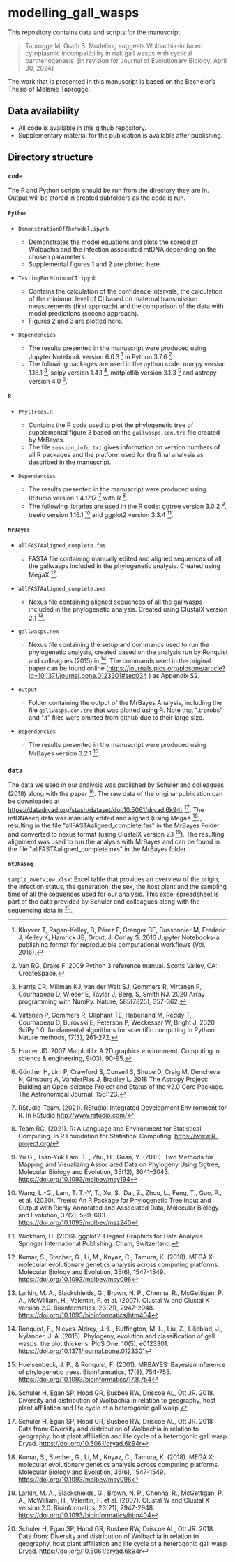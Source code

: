 # modelling_gall_wasps

This repository contains data and scripts for the manuscript:
 
> Taprogge M, Grath S. Modelling suggests Wolbachia-induced cytoplasmic incompatibility in oak gall wasps with cyclical parthenogenesis. [in revision for Journal of Evolutionary Biology, April 30, 2024]

The work that is presented in this manuscript is based on the Bachelor’s Thesis of Melanie Taprogge.
 
## Data availability

* All code is available in this github repository.
* Supplementary material for the publication is available after publishing. 
    
## Directory structure

### **`code`**

The R and Python scripts should be run from the directory they are in. Output will be stored in created subfolders as the code is run. 

#### **`Python`**

* `DemonstrationOfTheModel.ipynb`
   * Demonstrates the model equations and plots the spread of Wolbachia and the infection associated mtDNA depending on the chosen parameters.
   * Supplemental figures 1 and 2 are plotted here. <!-- [figure numbers are updated]-->

* `TestingForMinimumCI.ipynb`
    * Contains the calculation of the confidence intervals, the calculation of the minimum level of CI based on maternal transmission measurements (first approach) and the comparison of the data with model predictions (second approach).
    * Figures 2 and 3 are plotted here. <!-- [figure numbers are updated]-->

* `Dependencies`
   * The results presented in the manuscript were produced using Jupyter Notebook version 6.0.3 [^5] in Python 3.7.6 [^13].
   * The following packages are used in the python code: numpy version 1.18.1 [^2], scipy version 1.4.1 [^14], matplotlib version 3.1.3 [^3] and astropy version 4.0 [^1].

#### **`R`**

* `PhylTrees.R`
   * Contains the R code used to plot the phylogenetic tree of supplemental figure 3 based on the `gallwasps.con.tre` file created by MrBayes.
   * The file `session_info.txt` gives information on version numbers of all R packages and the platform used for the final analysis as described in the manuscript.

* `Dependencies`
   * The results presented in the manuscript were produced using RStudio version 1.4.1717 [^9] with R [^12].
   * The following libraries are used in the R code: ggtree version 3.0.2 [^17], treeio version 1.16.1 [^15] and ggplot2 version 3.3.4 [^16].

#### **`MrBayes`**

* `allFASTAaligned_complete.fas`
   * FASTA file containing manually edited and aligned sequences of all the gallwasps included in the phylogenetic analysis. Created using MegaX [^6].

* `allFASTAaligned_complete.nxs`
   *  Nexus file containing aligned sequences of all the gallwasps included in the phylogenetic analysis. Created using  ClustalX version 2.1 [^7].

* `gallwasps.nex`
   *  Nexus file containing the setup and commands used to run the phylogenetic analysis, created based on the analysis run by Ronquist and colleagues (2015) in [^8]. The commands used in the original paper can be found online (https://journals.plos.org/plosone/article?id=10.1371/journal.pone.0123301#sec034 ) as Appendix S2.

* `output`
   * Folder containing the output of the MrBayes Analysis, including the file `gallwasps.con.tre` that was plotted using R. Note that ".trprobs" and ".t" files were omitted from github due to their large size.

* `Dependencies`
   * The results presented in the manuscript were produced using MrBayes version 3.2.1 [^4].

### **`data`**

The data we used in our analysis was published by Schuler and colleagues (2018) along with the paper [^11]. The raw data of the original publication can be downloaded at 
https://datadryad.org/stash/dataset/doi:10.5061/dryad.6k94r [^10].
The mtDNAseq data was manually edited and aligned (using MegaX [^6]), resulting in the file "allFASTAaligned_complete.fas" in the MrBayes Folder and converted to nexus format (using ClustalX version 2.1 [^7]). The resulting alignment was used to run the analysis with MrBayes and can be found in the file "allFASTAaligned_complete.nxs" in the MrBayes folder.

#### **`mtDNASeq`**

`sample_overview.xlsx`: Excel table that provides an overview of the origin, the infection status, the generation, the sex, the host plant and the sampling time of all the sequences used for our analysis. This excel spreadsheet is part of the data provided by Schuler and colleagues along with the sequencing data in [^10].


[^1]: Günther H, Lim P, Crawford S, Conseil S, Shupe D, Craig M, Dencheva N, Ginsburg A, VanderPlas J,  Bradley L. 2018 The Astropy Project: Building an Open-science Project and Status of the v2.0 Core Package. The Astronomical Journal, 156:123.
[^2]: Harris CR, Millman KJ, van der Walt SJ, Gommers R, Virtanen P, Cournapeau D, Wieser E, Taylor J, Berg, S, Smith NJ. 2020 Array programming with NumPy. Nature, 585(7825), 357-362.
[^3]: Hunter JD. 2007 Matplotlib: A 2D graphics environment. Computing in science & engineering, 9(03), 90-95. 
[^4]: Huelsenbeck, J. P., & Ronquist, F. (2001). MRBAYES: Bayesian inference of phylogenetic trees. Bioinformatics, 17(8), 754-755. https://doi.org/10.1093/bioinformatics/17.8.754
[^5]: Kluyver T, Ragan-Kelley, B, Pérez F, Granger BE, Bussonnier M, Frederic J, Kelley K, Hamrick JB, Grout, J, Corlay S. 2016 Jupyter Notebooks-a publishing format for reproducible computational workflows (Vol. 2016). 
[^6]: Kumar, S., Stecher, G., Li, M., Knyaz, C., Tamura, K. (2018). MEGA X: molecular evolutionary genetics analysis across computing platforms. Molecular Biology and Evolution, 35(6), 1547-1549. https://doi.org/10.1093/molbev/msy096
[^7]: Larkin, M. A., Blackshields, G., Brown, N. P., Chenna, R., McGettigan, P. A., McWilliam, H., Valentin, F. et al. (2007). Clustal W and Clustal X version 2.0. Bioinformatics, 23(21), 2947-2948. https://doi.org/10.1093/bioinformatics/btm404
[^8]: Ronquist, F., Nieves-Aldrey, J.-L., Buffington, M. L., Liu, Z., Liljeblad, J., Nylander, J. A. (2015). Phylogeny, evolution and classification of gall wasps: the plot thickens. PloS One, 10(5), e0123301. https://doi.org/10.1371/journal.pone.0123301
[^9]: RStudio-Team. (2021). RStudio: Integrated Development Environment for R. In RStudio http://www.rstudio.com/
[^10]: Schuler H, Egan SP, Hood GR, Busbee RW, Driscoe AL, Ott JR. 2018 Data from: Diversity and distribution of Wolbachia in relation to geography, host plant affiliation and life cycle of a heterogonic gall wasp Dryad. https://doi.org/10.5061/dryad.6k94r 
[^11]: Schuler H, Egan SP, Hood GR, Busbee RW, Driscoe AL, Ott JR. 2018. Diversity and distribution of Wolbachia in relation to geography, host plant affiliation and life cycle of a heterogonic gall wasp.
[^12]: Team RC. (2021). R: A Language and Environment for Statistical Computing. In R Foundation for Statistical Computing. https://www.R-project.org/
[^13]: Van RG, Drake F. 2009 Python 3 reference manual. Scotts Valley, CA: CreateSpace.  
[^14]: Virtanen P, Gommers R, Oliphant TE, Haberland M, Reddy T, Cournapeau D, Burovski E, Peterson P, Weckesser W, Bright J. 2020 SciPy 1.0: fundamental algorithms for scientific computing in Python. Nature methods, 17(3), 261-272. 
[^15]: Wang, L.-G., Lam, T. T.-Y, T., Xu, S., Dai, Z., Zhou, L., Feng, T., Guo, P., et al. (2020). Treeio: An R Package for Phylogenetic Tree Input and Output with Richly Annotated and Associated Data, Molecular Biology and Evolution, 37(2), 599–603. https://doi.org/10.1093/molbev/msz240
[^16]: Wickham, H. (2016). ggplot2-Elegant Graphics for Data Analysis. Springer International Publishing. Cham, Switzerland.
[^17]: Yu G., Tsan-Yuk Lam, T. , Zhu, H., Guan, Y. (2018). Two Methods for Mapping and Visualizing Associated Data on Phylogeny Using Ggtree, Molecular Biology and Evolution, 35(12), 3041–3043. https://doi.org/10.1093/molbev/msy194
